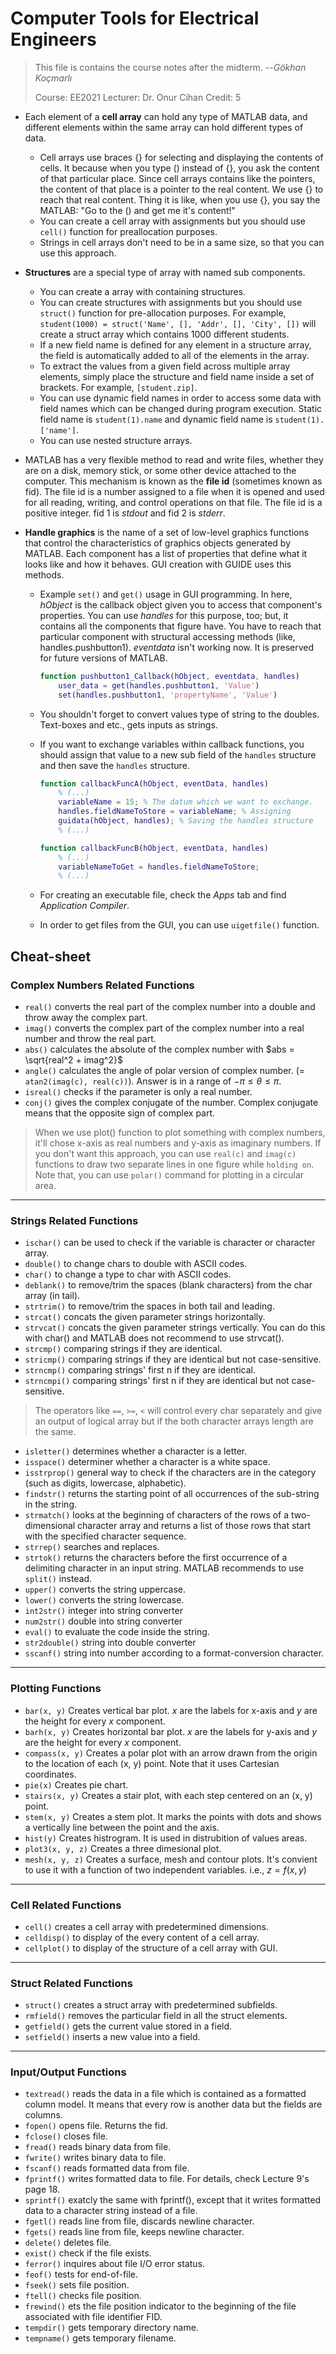 # Computer Tools for Electrical Engineers

> This file is contains the course notes after the midterm. --_Gökhan Koçmarlı_
>
> Course: EE2021
> Lecturer: Dr. Onur Cihan
> Credit: 5

* Each element of a **cell array** can hold any type of MATLAB data, and different elements within the same array can hold different types of data.
	* Cell arrays use braces {} for selecting and displaying the contents of cells. It because when you type () instead of {}, you ask the content of that particular place. Since cell arrays contains like the pointers, the content of that place is a pointer to the real content. We use {} to reach that real content. Thing it is like, when you use {}, you say the MATLAB: "Go to the () and get me it's content!"
	* You can create a cell array with assignments but you should use `cell()` function for preallocation purposes.
	* Strings in cell arrays don't need to be in a same size, so that you can use this approach.
	
* **Structures** are a special type of array with named sub components.
	
	* You can create a array with containing structures.
	* You can create structures with assignments but you should use `struct()` function for pre-allocation purposes. For example, `student(1000) = struct('Name', [], 'Addr', [], 'City', [])` will create a struct array which contains 1000 different students.
	* If a new field name is defined for any element in a structure array, the field is automatically added to all of the elements in the array.
	* To extract the values from a given field across multiple array elements, simply place the structure and field name inside a set of brackets. For example, `[student.zip]`.
	* You can use dynamic field names in order to access some data with field names which can be changed during program execution. Static field name is `student(1).name` and dynamic field name is `student(1).['name']`.
	* You can use nested structure arrays.
	
* MATLAB has a very flexible method to read and write files, whether they are on a disk, memory stick, or some other device attached to the computer. This mechanism is known as the **file id** (sometimes known as fid). The file id is a number assigned to a file when it is opened and used for all reading, writing, and control operations on that file. The file id is a positive integer. fid 1 is _stdout_ and fid 2 is _stderr_. 

* **Handle graphics** is the name of a set of low-level graphics functions that control the characteristics of graphics objects generated by MATLAB. Each component has a list of properties that define what it looks like and how it behaves. GUI creation with GUIDE uses this methods.

  * Example `set()` and `get()` usage in GUI programming. In here, _hObject_ is the callback object given you to access that component's properties. You can use _handles_ for this purpose, too; but, it contains all the components that figure have. You have to reach that particular component with structural accessing methods (like, handles.pushbutton1). _eventdata_ isn't working now. It is preserved for future versions of MATLAB.

    ```matlab
    function pushbutton1_Callback(hObject, eventdata, handles)
    	user_data = get(handles.pushbutton1, 'Value')
    	set(handles.pushbutton1, 'propertyName', 'Value')
    ```

  * You shouldn't forget to convert values type of string to the doubles. Text-boxes and etc., gets inputs as strings.

  * If you want to exchange variables within callback functions, you should assign that value to a new sub field of the `handles` structure and then save the `handles` structure.

    ```matlab
    function callbackFuncA(hObject, eventData, handles)
    	% (...)
    	variableName = 15; % The datum which we want to exchange.
    	handles.fieldNameToStore = variableName; % Assigning
    	guidata(hObject, handles); % Saving the handles structure
    	% (...)
    
    function callbackFuncB(hObject, eventData, handles)
    	% (...)
    	variableNameToGet = handles.fieldNameToStore;
    	% (...)
    ```

  * For creating an executable file, check the _Apps_ tab and find _Application Compiler_.
  
  * In order to get files from the GUI, you can use `uigetfile()` function.

## Cheat-sheet

### Complex Numbers Related Functions

* `real()`	converts the real part of the complex number into a double and throw away the complex part.
* `imag()`	converts the complex part of the complex number into a real number and throw the real part.
* `abs()`	calculates the absolute of the complex number with $abs = \sqrt{real^2 + imag^2}$
* `angle()`	calculates the angle of polar version of complex number. (= `atan2(imag(c), real(c))`). Answer is in a range of $-\pi \le \theta \le \pi$.
* `isreal()`	checks if the parameter is only a real number.
* `conj()`	gives the complex conjugate of the number. Complex conjugate means that the opposite sign of complex part.

> When we use plot() function to plot something with complex numbers, it'll chose x-axis as real numbers and y-axis as imaginary numbers. If you don't want this approach, you can use `real(c)` and `imag(c)` functions to draw two separate lines in one figure while `holding on`. Note that, you can use `polar()` command for plotting in a circular area.

<hr>

### Strings Related Functions

* `ischar()`	can be used to check if the variable is character or character array.
* `double()`	to change chars to double with ASCII codes.
* `char()`	to change a type to char with ASCII codes.
* `deblank()`	to remove/trim the spaces (blank characters) from the char array (in tail).
* `strtrim()`	to remove/trim the spaces in both tail and leading.
* `strcat()`	concats the given parameter strings horizontally.
* `strvcat()`	concats the given parameter strings vertically. You can do this with char() and MATLAB does not recommend to use strvcat().
* `strcmp()`	comparing strings if they are identical.
* `stricmp()`	comparing strings if they are identical but not case-sensitive.
* `strncmp()`	comparing strings' first n if they are identical.
* `strncmpi()`	comparing strings' first n if they are identical but not case-sensitive.
> The operators like `==`, `>=`, `<` will control every char separately and give an output of logical array but if the both character arrays length are the same.

* `isletter()`	 determines whether a character is a letter.
* `isspace()`	determiner whether a character is a white space.
* `isstrprop()`	general way to check if the characters are in the category (such as digits, lowercase, alphabetic).
* `findstr()`	returns the starting point of all occurrences of the sub-string in the string.
*  `strmatch()`	looks at the beginning of characters of the rows of a two-dimensional character array and returns a list of those rows that start with the specified character sequence.
* `strrep()`	searches and replaces.
* `strtok()` 	returns the characters before the first occurrence of a delimiting character in an input string. MATLAB recommends to use `split()` instead.
* `upper()`	converts the string uppercase.
* `lower()`	converts the string lowercase.
* `int2str()`	integer into string converter
* `num2str()`	double into string converter
* `eval()`	to evaluate the code inside the string.
* `str2double()`	string into double converter
* `sscanf()`	string into number according to a format-conversion character.

<hr>

### Plotting Functions
* `bar(x, y)`	Creates vertical bar plot. _x_ are the labels for x-axis and _y_ are the height for every _x_ component.
* `barh(x, y)`	Creates horizontal bar plot. _x_ are the labels for y-axis and _y_ are the height for every _x_ component.
* `compass(x, y)`	Creates a polar plot with an arrow drawn from the origin to the location of each (x, y) point. Note that it uses Cartesian coordinates.
* `pie(x)`	Creates pie chart.
* `stairs(x, y)`	Creates a stair plot, with each step centered on an (x, y) point.
* `stem(x, y)`	Creates a stem plot. It marks the points with dots and shows a vertically line between the point and the axis.
* `hist(y)`	Creates histrogram. It is used in distrubition of values areas.
* `plot3(x, y, z)`	Creates a three dimesional plot.
* `mesh(x, y, z)`	Creates a surface, mesh and contour plots. It's convient to use it with a function of two independent variables. i.e., $z = f(x, y)$

<hr>

### Cell Related Functions
* `cell()`	creates a cell array with predetermined dimensions.
* `celldisp()`	to display of the every content of a cell array.
* `cellplot()`	to display of the structure of a cell array with GUI.

<hr>

### Struct Related Functions
* `struct()`	creates a struct array with predetermined subfields.
* `rmfield()`	removes the particular field in all the struct elements.
* `getfield()`	gets the current value stored in a field.
* `setfield()`	inserts a new value into a field.

<hr>

### Input/Output Functions
* `textread()`	reads the data in a file which is contained as a formatted column model. It means that every row is another data but the fields are columns.
* `fopen()`	opens file. Returns the fid.
* `fclose()`	closes file.
* `fread()`	reads binary data from file.
* `fwrite()`	writes binary data to file.
* `fscanf()`	reads formatted data from file.
* `fprintf()`	writes formatted data to file. For details, check Lecture 9's page 18.
* `sprintf()`	exatcly the same with fprintf(), except that it writes formatted data to a character string instead of a file.
* `fgetl()`	reads line from file, discards newline character.
* `fgets()`	reads line from file, keeps newline character.
* `delete()`	deletes file.
* `exist()`	check if the file exists.
* `ferror()`	inquires about file I/O error status.
* `feof()`	tests for end-of-file.
* `fseek()`	sets file position.
* `ftell()`	checks file position.
* `frewind()`	ets the file position indicator to the beginning of the file associated with file identifier FID.
* `tempdir()`	gets temporary directory name.
* `tempname()`	gets temporary filename.